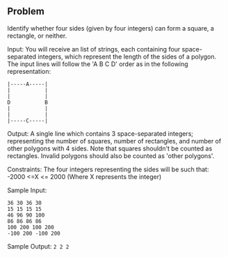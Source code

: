 ## Problem
Identify whether four sides (given by four integers) can form a square,
a rectangle, or neither.

Input:
You will receive an list of strings, each containing four space-separated
integers, which represent the length of the sides of a polygon. The input
lines will follow the 'A B C D' order as in the following representation:

```
|-----A-----|
|           |
|           |
D           B
|           |
|           |
|-----C-----|
```

Output:
A single line which contains 3 space-separated integers; representing
the number of squares, number of rectangles, and number of other polygons
with 4 sides.  Note that squares shouldn't be counted as rectangles.
Invalid polygons should also be counted as 'other polygons'.

Constraints:
The four integers representing the sides will be such that: -2000 <=X <= 2000
(Where X represents the integer)

Sample Input:
```
36 30 36 30
15 15 15 15
46 96 90 100
86 86 86 86
100 200 100 200
-100 200 -100 200
```

Sample Output:
```2 2 2```